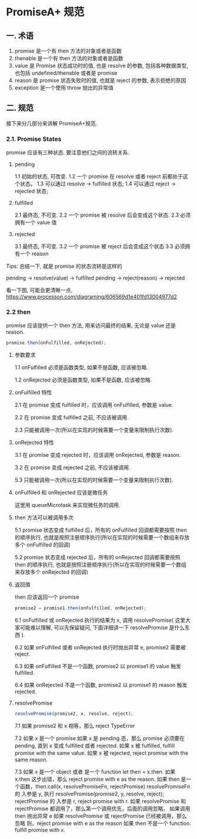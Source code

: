 # PromiseA+ 规范

## 一. 术语

1. promise 是一个有 then 方法的对象或者是函数
2. thenable 是一个有 then 方法的对象或者是函数
3. value 是 Promise 状态成功时的值, 也是 resolve 的参数, 包括各种数据类型, 也包括 undefined/thenable 或者是 promise
4. reason 是 promise 状态失败时的值, 也就是 reject 的参数, 表示拒绝的原因
5. exception 是一个使用 throw 抛出的异常值

## 二. 规范

接下来分几部分来讲解 PromiseA+规范.

### 2.1. Promise States

promise 应该有三种状态. 要注意他们之间的流转关系.

1. pending

   1.1 初始的状态, 可改变.
   1.2 一个 promise 在 resolve 或者 reject 前都处于这个状态。
   1.3 可以通过 resolve -> fulfilled 状态;
   1.4 可以通过 reject -> rejected 状态;

2. fulfilled

   2.1 最终态, 不可变.
   2.2 一个 promise 被 resolve 后会变成这个状态.
   2.3 必须拥有一个 value 值

3. rejected

   3.1 最终态, 不可变.
   3.2 一个 promise 被 reject 后会变成这个状态
   3.3 必须拥有一个 reason

Tips: 总结一下, 就是 promise 的状态流转是这样的

pending -> resolve(value) -> fulfilled
pending -> reject(reason) -> rejected

看一下图, 可能会更清晰一点, https://www.processon.com/diagraming/606569d1e401fd13004977d2

### 2.2 then

promise 应该提供一个 then 方法, 用来访问最终的结果, 无论是 value 还是 reason.

```js
promise.then(onFulfilled, onRejected);
```

1. 参数要求

   1.1 onFulfilled 必须是函数类型, 如果不是函数, 应该被忽略.
   
   1.2 onRejected 必须是函数类型, 如果不是函数, 应该被忽略.

2. onFulfilled 特性

   2.1 在 promise 变成 fulfilled 时，应该调用 onFulfilled, 参数是 value.
   
   2.2 在 promise 变成 fulfilled 之前, 不应该被调用.
   
   2.3 只能被调用一次(所以在实现的时候需要一个变量来限制执行次数).

3. onRejected 特性

   3.1 在 promise 变成 rejected 时，应该调用 onRejected, 参数是 reason.
   
   3.2 在 promise 变成 rejected 之前, 不应该被调用.
   
   5.3 只能被调用一次(所以在实现的时候需要一个变量来限制执行次数).

4. onFulfilled 和 onRejected 应该是微任务

   这里用 queueMicrotask 来实现微任务的调用.

5. then 方法可以被调用多次

   5.1 promise 状态变成 fulfilled 后，所有的 onFulfilled 回调都需要按照 then 的顺序执行, 也就是按照注册顺序执行(所以在实现的时候需要一个数组来存放多个 onFulfilled 的回调)
   
   5.2 promise 状态变成 rejected 后，所有的 onRejected 回调都需要按照 then 的顺序执行, 也就是按照注册顺序执行(所以在实现的时候需要一个数组来存放多个 onRejected 的回调)

6. 返回值

   then 应该返回一个 promise

   ```js
   promise2 = promise1.then(onFulfilled, onRejected);
   ```

   6.1 onFulfilled 或 onRejected 执行的结果为 x, 调用 resolvePromise( 这里大家可能难以理解, 可以先保留疑问, 下面详细讲一下 resolvePromise 是什么东西 ).
  
   6.2 如果 onFulfilled 或者 onRejected 执行时抛出异常 e, promise2 需要被 reject.
   
   6.3 如果 onFulfilled 不是一个函数, promise2 以 promise1 的 value 触发 fulfilled.
   
   6.4 如果 onRejected 不是一个函数, promise2 以 promise1 的 reason 触发 rejected.

7. resolvePromise

   ```js
   resolvePromise(promise2, x, resolve, reject);
   ```

   7.1 如果 promise2 和 x 相等，那么 reject TypeError

   7.2 如果 x 是一个 promise
   如果 x 是 pending 态，那么 promise 必须要在 pending, 直到 x 变成 fulfilled 或者 rejected.
   如果 x 被 fulfilled, fulfill promise with the same value.
   如果 x 被 rejected, reject promise with the same reason.

   7.3 如果 x 是一个 object 或者 是一个 function
   let then = x.then.
   如果 x.then 这步出错，那么 reject promise with e as the reason.
   如果 then 是一个函数，then.call(x, resolvePromiseFn, rejectPromise)
   resolvePromiseFn 的 入参是 y, 执行 resolvePromise(promise2, y, resolve, reject);
   rejectPromise 的 入参是 r, reject promise with r.
   如果 resolvePromise 和 rejectPromise 都调用了，那么第一个调用优先，后面的调用忽略。
   如果调用 then 抛出异常 e
   如果 resolvePromise 或 rejectPromise 已经被调用，那么忽略
   则，reject promise with e as the reason
   如果 then 不是一个 function. fulfill promise with x.
